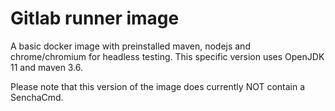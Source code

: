 Gitlab runner image
===================

A basic docker image with preinstalled maven, nodejs and
chrome/chromium for headless testing. This specific version uses
OpenJDK 11 and maven 3.6.

Please note that this version of the image does currently NOT
contain a SenchaCmd.

